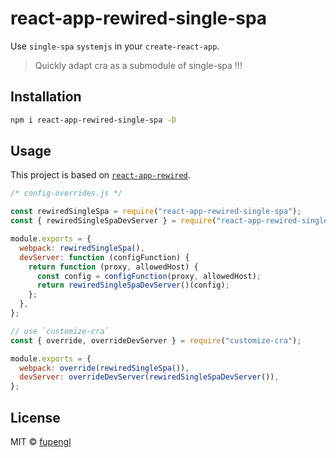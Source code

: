 # react-app-rewired-single-spa

Use `single-spa` `systemjs` in your `create-react-app`.

> Quickly adapt cra as a submodule of single-spa !!!

## Installation

```bash
npm i react-app-rewired-single-spa -D
```

## Usage

This project is based on [`react-app-rewired`](https://github.com/timarney/react-app-rewired).

```js
/* config-overrides.js */

const rewiredSingleSpa = require("react-app-rewired-single-spa");
const { rewiredSingleSpaDevServer } = require("react-app-rewired-single-spa");

module.exports = {
  webpack: rewiredSingleSpa(),
  devServer: function (configFunction) {
    return function (proxy, allowedHost) {
      const config = configFunction(proxy, allowedHost);
      return rewiredSingleSpaDevServer()(config);
    };
  },
};

// use `customize-cra`
const { override, overrideDevServer } = require("customize-cra");

module.exports = {
  webpack: override(rewiredSingleSpa()),
  devServer: overrideDevServer(rewiredSingleSpaDevServer()),
};
```

## License

MIT © [fupengl](https://github.com/fupengl)
